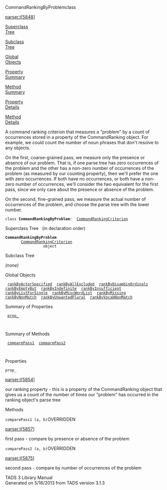 <span class="title">CommandRankingByProblem</span><span class="type">class</span>

[parser.t](../file/parser.t.html)\[[5848](../source/parser.t.html#5848)\]

[Superclass  
Tree](#_SuperClassTree_)

[Subclass  
Tree](#_SubClassTree_)

[Global  
Objects](#_ObjectSummary_)

[Property  
Summary](#_PropSummary_)

[Method  
Summary](#_MethodSummary_)

[Property  
Details](#_Properties_)

[Method  
Details](#_Methods_)

<div class="fdesc">

A command ranking criterion that measures a "problem" by a count of
occurrences stored in a property of the CommandRanking object. For
example, we could count the number of noun phrases that don't resolve to
any objects.

On the first, coarse-grained pass, we measure only the presence or
absence of our problem. That is, if one parse tree has zero occurrences
of the problem and the other has a non-zero number of occurrences of the
problem (as measured by our counting property), then we'll prefer the
one with zero occurrences. If both have no occurrences, or both have a
non-zero number of occurrences, we'll consider the two equivalent for
the first pass, since we only care about the presence or absence of the
problem.

On the second, fine-grained pass, we measure the actual number of
occurrences of the problem, and choose the parse tree with the lower
number.

`class `**`CommandRankingByProblem`**` :   `[`CommandRankingCriterion`](../object/CommandRankingCriterion.html)

</div>

<span id="_SuperClassTree_"></span>

<div class="mjhd">

<span class="hdln">Superclass Tree</span>   (in declaration order)

</div>

**`CommandRankingByProblem`**  
`         `[`CommandRankingCriterion`](../object/CommandRankingCriterion.html)  
`                 object`  
<span id="_SubClassTree_"></span>

<div class="mjhd">

<span class="hdln">Subclass Tree</span>  

</div>

*(none)* <span id="_ObjectSummary_"></span>

<div class="mjhd">

<span class="hdln">Global Objects</span>  

</div>

` `[`rankByActorSpecified`](../object/rankByActorSpecified.html)`  `[`rankByAllExcluded`](../object/rankByAllExcluded.html)`  `[`rankByDisambigOrdinals`](../object/rankByDisambigOrdinals.html)`  `[`rankByEmptyBut`](../object/rankByEmptyBut.html)`  `[`rankByIndefinite`](../object/rankByIndefinite.html)`  `[`rankByInsufficient`](../object/rankByInsufficient.html)`  `[`rankByListForSingle`](../object/rankByListForSingle.html)`  `[`rankByMiscWordList`](../object/rankByMiscWordList.html)`  `[`rankByMissing`](../object/rankByMissing.html)`  `[`rankByNonMatch`](../object/rankByNonMatch.html)`  `[`rankByUnwantedPlural`](../object/rankByUnwantedPlural.html)`  `[`rankByVocabNonMatch`](../object/rankByVocabNonMatch.html)`  `
<span id="_PropSummary_"></span>

<div class="mjhd">

<span class="hdln">Summary of Properties</span>  

</div>

` `[`prop_`](#prop_)`  `

` `

<span id="_MethodSummary_"></span>

<div class="mjhd">

<span class="hdln">Summary of Methods</span>  

</div>

` `[`comparePass1`](#comparePass1)`  `[`comparePass2`](#comparePass2)`  `

` `

<span id="_Properties_"></span>

<div class="mjhd">

<span class="hdln">Properties</span>  

</div>

<span id="prop_"></span>

`prop_`

[parser.t](../file/parser.t.html)\[[5854](../source/parser.t.html#5854)\]

<div class="desc">

our ranking property - this is a property of the CommandRanking object
that gives us a count of the number of times our "problem" has occurred
in the ranking object's parse tree

</div>

<span id="_Methods_"></span>

<div class="mjhd">

<span class="hdln">Methods</span>  

</div>

<span id="comparePass1"></span>

`comparePass1 (a, b)`<span class="rem">OVERRIDDEN</span>

[parser.t](../file/parser.t.html)\[[5857](../source/parser.t.html#5857)\]

<div class="desc">

first pass - compare by presence or absence of the problem

</div>

<span id="comparePass2"></span>

`comparePass2 (a, b)`<span class="rem">OVERRIDDEN</span>

[parser.t](../file/parser.t.html)\[[5875](../source/parser.t.html#5875)\]

<div class="desc">

second pass - compare by number of occurrences of the problem

</div>

<div class="ftr">

TADS 3 Library Manual  
Generated on 5/16/2013 from TADS version 3.1.3

</div>
